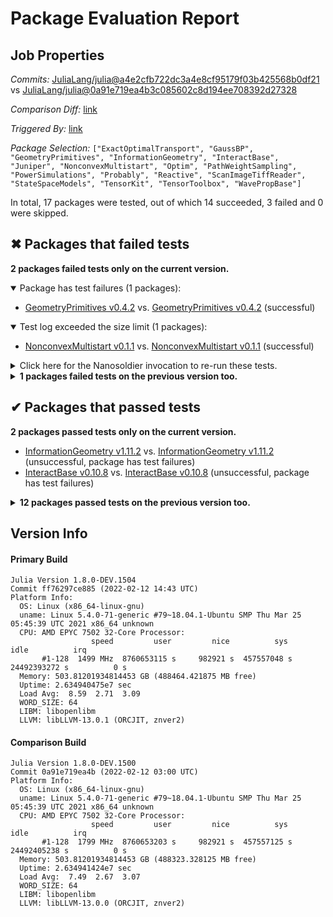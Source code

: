 # Package Evaluation Report

## Job Properties

*Commits:* [JuliaLang/julia@a4e2cfb722dc3a4e8cf95179f03b425568b0df21](https://github.com/JuliaLang/julia/commit/a4e2cfb722dc3a4e8cf95179f03b425568b0df21) vs [JuliaLang/julia@0a91e719ea4b3c085602c8d194ee708392d27328](https://github.com/JuliaLang/julia/commit/0a91e719ea4b3c085602c8d194ee708392d27328)

*Comparison Diff:* [link](https://github.com/JuliaLang/julia/compare/0a91e719ea4b3c085602c8d194ee708392d27328..a4e2cfb722dc3a4e8cf95179f03b425568b0df21)

*Triggered By:* [link](https://github.com/JuliaLang/julia/pull/44135#issuecomment-1037071114)

*Package Selection:* `["ExactOptimalTransport", "GaussBP", "GeometryPrimitives", "InformationGeometry", "InteractBase", "Juniper", "NonconvexMultistart", "Optim", "PathWeightSampling", "PowerSimulations", "Probably", "Reactive", "ScanImageTiffReader", "StateSpaceModels", "TensorKit", "TensorToolbox", "WavePropBase"]`

In total, 17 packages were tested, out of which 14 succeeded, 3 failed and 0 were skipped.


## ✖ Packages that failed tests

**2 packages failed tests only on the current version.**

<details open><summary>Package has test failures (1 packages):</summary>
<p>


- [GeometryPrimitives v0.4.2](https://s3.amazonaws.com/julialang-reports/nanosoldier/pkgeval/by_hash/a4e2cfb_vs_0a91e71/GeometryPrimitives.primary.log) vs. [GeometryPrimitives v0.4.2](https://s3.amazonaws.com/julialang-reports/nanosoldier/pkgeval/by_hash/a4e2cfb_vs_0a91e71/GeometryPrimitives.against.log) (successful)

</p>
</details>

<details open><summary>Test log exceeded the size limit (1 packages):</summary>
<p>


- [NonconvexMultistart v0.1.1](https://s3.amazonaws.com/julialang-reports/nanosoldier/pkgeval/by_hash/a4e2cfb_vs_0a91e71/NonconvexMultistart.primary.log) vs. [NonconvexMultistart v0.1.1](https://s3.amazonaws.com/julialang-reports/nanosoldier/pkgeval/by_hash/a4e2cfb_vs_0a91e71/NonconvexMultistart.against.log) (successful)

</p>
</details>

<details><summary>Click here for the Nanosoldier invocation to re-run these tests.</summary>
<p>

```
@nanosoldier `runtests(["GeometryPrimitives", "NonconvexMultistart"], vs = ":master")`
```

</p>
</details>


<details><summary><strong>1 packages failed tests on the previous version too.</strong></summary>
<p>

<details open><summary>Package has test failures (1 packages):</summary>
<p>


- [Probably v0.1.0](https://s3.amazonaws.com/julialang-reports/nanosoldier/pkgeval/by_hash/a4e2cfb_vs_0a91e71/Probably.primary.log)

</p>
</details>

</p>
</details>


## ✔ Packages that passed tests

**2 packages passed tests only on the current version.**

- [InformationGeometry v1.11.2](https://s3.amazonaws.com/julialang-reports/nanosoldier/pkgeval/by_hash/a4e2cfb_vs_0a91e71/InformationGeometry.primary.log) vs. [InformationGeometry v1.11.2](https://s3.amazonaws.com/julialang-reports/nanosoldier/pkgeval/by_hash/a4e2cfb_vs_0a91e71/InformationGeometry.against.log) (unsuccessful, package has test failures)
- [InteractBase v0.10.8](https://s3.amazonaws.com/julialang-reports/nanosoldier/pkgeval/by_hash/a4e2cfb_vs_0a91e71/InteractBase.primary.log) vs. [InteractBase v0.10.8](https://s3.amazonaws.com/julialang-reports/nanosoldier/pkgeval/by_hash/a4e2cfb_vs_0a91e71/InteractBase.against.log) (unsuccessful, package has test failures)

<details><summary><strong>12 packages passed tests on the previous version too.</strong></summary>
<p>

- [ExactOptimalTransport v0.2.1](https://s3.amazonaws.com/julialang-reports/nanosoldier/pkgeval/by_hash/a4e2cfb_vs_0a91e71/ExactOptimalTransport.primary.log)
- [GaussBP v0.1.0](https://s3.amazonaws.com/julialang-reports/nanosoldier/pkgeval/by_hash/a4e2cfb_vs_0a91e71/GaussBP.primary.log)
- [Juniper v0.8.0](https://s3.amazonaws.com/julialang-reports/nanosoldier/pkgeval/by_hash/a4e2cfb_vs_0a91e71/Juniper.primary.log)
- [Optim v1.6.1](https://s3.amazonaws.com/julialang-reports/nanosoldier/pkgeval/by_hash/a4e2cfb_vs_0a91e71/Optim.primary.log)
- [PathWeightSampling v0.1.0](https://s3.amazonaws.com/julialang-reports/nanosoldier/pkgeval/by_hash/a4e2cfb_vs_0a91e71/PathWeightSampling.primary.log)
- [PowerSimulations v0.14.9](https://s3.amazonaws.com/julialang-reports/nanosoldier/pkgeval/by_hash/a4e2cfb_vs_0a91e71/PowerSimulations.primary.log)
- [Reactive v0.8.3](https://s3.amazonaws.com/julialang-reports/nanosoldier/pkgeval/by_hash/a4e2cfb_vs_0a91e71/Reactive.primary.log)
- [ScanImageTiffReader v1.3.0](https://s3.amazonaws.com/julialang-reports/nanosoldier/pkgeval/by_hash/a4e2cfb_vs_0a91e71/ScanImageTiffReader.primary.log)
- [StateSpaceModels v0.6.1](https://s3.amazonaws.com/julialang-reports/nanosoldier/pkgeval/by_hash/a4e2cfb_vs_0a91e71/StateSpaceModels.primary.log)
- [TensorKit v0.10.0](https://s3.amazonaws.com/julialang-reports/nanosoldier/pkgeval/by_hash/a4e2cfb_vs_0a91e71/TensorKit.primary.log)
- [TensorToolbox v1.0.1](https://s3.amazonaws.com/julialang-reports/nanosoldier/pkgeval/by_hash/a4e2cfb_vs_0a91e71/TensorToolbox.primary.log)
- [WavePropBase v0.1.3](https://s3.amazonaws.com/julialang-reports/nanosoldier/pkgeval/by_hash/a4e2cfb_vs_0a91e71/WavePropBase.primary.log)

</p>
</details>


## Version Info

#### Primary Build

```
Julia Version 1.8.0-DEV.1504
Commit ff76297ce885 (2022-02-12 14:43 UTC)
Platform Info:
  OS: Linux (x86_64-linux-gnu)
  uname: Linux 5.4.0-71-generic #79~18.04.1-Ubuntu SMP Thu Mar 25 05:45:39 UTC 2021 x86_64 unknown
  CPU: AMD EPYC 7502 32-Core Processor: 
                  speed         user         nice          sys         idle          irq
       #1-128  1499 MHz  8760653115 s     982921 s  457557048 s  24492393272 s          0 s
  Memory: 503.81201934814453 GB (488464.421875 MB free)
  Uptime: 2.634940475e7 sec
  Load Avg:  8.59  2.71  3.09
  WORD_SIZE: 64
  LIBM: libopenlibm
  LLVM: libLLVM-13.0.1 (ORCJIT, znver2)

```

#### Comparison Build

```
Julia Version 1.8.0-DEV.1500
Commit 0a91e719ea4b (2022-02-12 03:00 UTC)
Platform Info:
  OS: Linux (x86_64-linux-gnu)
  uname: Linux 5.4.0-71-generic #79~18.04.1-Ubuntu SMP Thu Mar 25 05:45:39 UTC 2021 x86_64 unknown
  CPU: AMD EPYC 7502 32-Core Processor: 
                  speed         user         nice          sys         idle          irq
       #1-128  1799 MHz  8760653203 s     982921 s  457557125 s  24492405238 s          0 s
  Memory: 503.81201934814453 GB (488323.328125 MB free)
  Uptime: 2.634941424e7 sec
  Load Avg:  7.49  2.67  3.07
  WORD_SIZE: 64
  LIBM: libopenlibm
  LLVM: libLLVM-13.0.0 (ORCJIT, znver2)

```
<!-- Generated on 2022-02-12T12:37:34.304 -->
